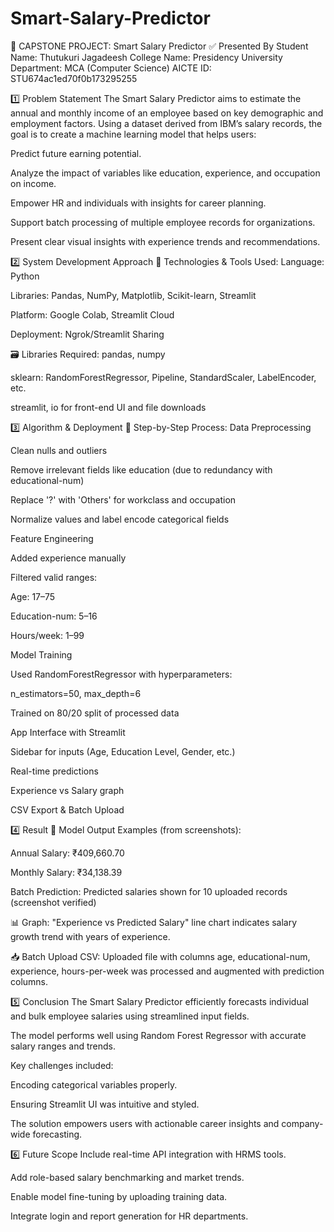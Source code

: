# Smart-Salary-Predictor
🧠 CAPSTONE PROJECT: Smart Salary Predictor
✅ Presented By
Student Name: Thutukuri Jagadeesh
College Name: Presidency University
Department: MCA (Computer Science)
AICTE ID: STU674ac1ed70f0b173295255

1️⃣ Problem Statement
The Smart Salary Predictor aims to estimate the annual and monthly income of an employee based on key demographic and employment factors.
Using a dataset derived from IBM’s salary records, the goal is to create a machine learning model that helps users:

Predict future earning potential.

Analyze the impact of variables like education, experience, and occupation on income.

Empower HR and individuals with insights for career planning.

Support batch processing of multiple employee records for organizations.

Present clear visual insights with experience trends and recommendations.

2️⃣ System Development Approach
🔧 Technologies & Tools Used:
Language: Python

Libraries: Pandas, NumPy, Matplotlib, Scikit-learn, Streamlit

Platform: Google Colab, Streamlit Cloud

Deployment: Ngrok/Streamlit Sharing

🗃️ Libraries Required:
pandas, numpy

sklearn: RandomForestRegressor, Pipeline, StandardScaler, LabelEncoder, etc.

streamlit, io for front-end UI and file downloads

3️⃣ Algorithm & Deployment
🔄 Step-by-Step Process:
Data Preprocessing

Clean nulls and outliers

Remove irrelevant fields like education (due to redundancy with educational-num)

Replace '?' with 'Others' for workclass and occupation

Normalize values and label encode categorical fields

Feature Engineering

Added experience manually

Filtered valid ranges:

Age: 17–75

Education-num: 5–16

Hours/week: 1–99

Model Training

Used RandomForestRegressor with hyperparameters:

n_estimators=50, max_depth=6

Trained on 80/20 split of processed data

App Interface with Streamlit

Sidebar for inputs (Age, Education Level, Gender, etc.)

Real-time predictions

Experience vs Salary graph

CSV Export & Batch Upload

4️⃣ Result
📌 Model Output Examples (from screenshots):

Annual Salary: ₹409,660.70

Monthly Salary: ₹34,138.39

Batch Prediction: Predicted salaries shown for 10 uploaded records (screenshot verified)

📊 Graph: "Experience vs Predicted Salary" line chart indicates salary growth trend with years of experience.

📥 Batch Upload CSV: Uploaded file with columns age, educational-num, experience, hours-per-week was processed and augmented with prediction columns.


5️⃣ Conclusion
The Smart Salary Predictor efficiently forecasts individual and bulk employee salaries using streamlined input fields.

The model performs well using Random Forest Regressor with accurate salary ranges and trends.

Key challenges included:

Encoding categorical variables properly.

Ensuring Streamlit UI was intuitive and styled.

The solution empowers users with actionable career insights and company-wide forecasting.

6️⃣ Future Scope
Include real-time API integration with HRMS tools.

Add role-based salary benchmarking and market trends.

Enable model fine-tuning by uploading training data.

Integrate login and report generation for HR departments.

